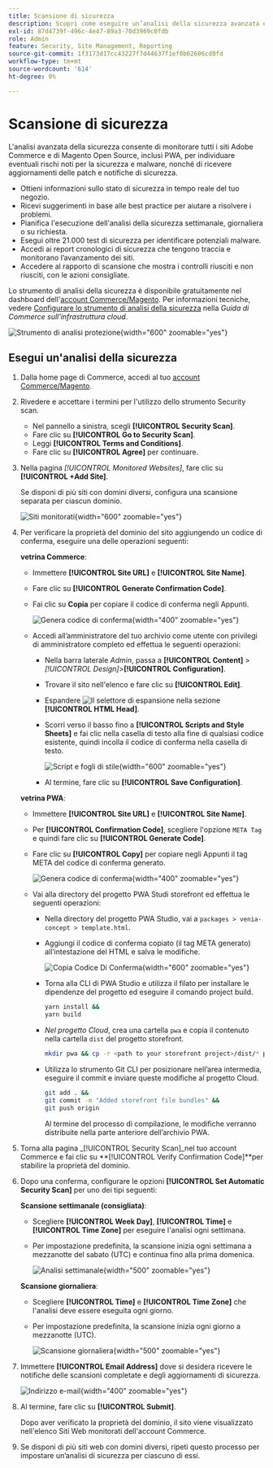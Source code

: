 ```yaml
---
title: Scansione di sicurezza
description: Scopri come eseguire un’analisi della sicurezza avanzata e monitorare ciascuno dei siti Adobe Commerce e di Magento Open Source.
exl-id: 87d4739f-496c-4e47-89a3-70d3969c0fdb
role: Admin
feature: Security, Site Management, Reporting
source-git-commit: 1f3173d17cc43227f7d44637f1ef0b62606cd0fd
workflow-type: tm+mt
source-wordcount: '614'
ht-degree: 0%

---
```


# Scansione di sicurezza

L&#39;analisi avanzata della sicurezza consente di monitorare tutti i siti Adobe Commerce e di Magento Open Source, inclusi PWA, per individuare eventuali rischi noti per la sicurezza e malware, nonché di ricevere aggiornamenti delle patch e notifiche di sicurezza.

- Ottieni informazioni sullo stato di sicurezza in tempo reale del tuo negozio.
- Ricevi suggerimenti in base alle best practice per aiutare a risolvere i problemi.
- Pianifica l&#39;esecuzione dell&#39;analisi della sicurezza settimanale, giornaliera o su richiesta.
- Esegui oltre 21.000 test di sicurezza per identificare potenziali malware.
- Accedi ai report cronologici di sicurezza che tengono traccia e monitorano l’avanzamento dei siti.
- Accedere al rapporto di scansione che mostra i controlli riusciti e non riusciti, con le azioni consigliate.

Lo strumento di analisi della sicurezza è disponibile gratuitamente nel dashboard dell&#39;[account Commerce/Magento](../getting-started/commerce-account-create.md). Per informazioni tecniche, vedere [Configurare lo strumento di analisi della sicurezza](https://experienceleague.adobe.com/docs/commerce-cloud-service/user-guide/launch/overview.html#set-up-the-security-scan-tool) nella _Guida di Commerce sull&#39;infrastruttura cloud_.

![Strumento di analisi protezione](./assets/magento-security-scan.png){width="600" zoomable="yes"}

## Esegui un&#39;analisi della sicurezza

1. Dalla home page di Commerce, accedi al tuo [account Commerce/Magento](../getting-started/commerce-account-create.md).

1. Rivedere e accettare i termini per l&#39;utilizzo dello strumento Security scan.

   - Nel pannello a sinistra, scegli **[!UICONTROL Security Scan]**.
   - Fare clic su **[!UICONTROL Go to Security Scan]**.
   - Leggi **[!UICONTROL Terms and Conditions]**.
   - Fare clic su **[!UICONTROL Agree]** per continuare.

1. Nella pagina _[!UICONTROL Monitored Websites]_, fare clic su **[!UICONTROL +Add Site]**.

   Se disponi di più siti con domini diversi, configura una scansione separata per ciascun dominio.

   ![Siti monitorati](./assets/monitored-website.png){width="600" zoomable="yes"}

1. Per verificare la proprietà del dominio del sito aggiungendo un codice di conferma, eseguire una delle operazioni seguenti:

   **vetrina Commerce**:

   - Immettere **[!UICONTROL Site URL]** e **[!UICONTROL Site Name]**.
   - Fare clic su **[!UICONTROL Generate Confirmation Code]**.
   - Fai clic su **Copia** per copiare il codice di conferma negli Appunti.

     ![Genera codice di conferma](./assets/scan-site1.png){width="400" zoomable="yes"}

   - Accedi all’amministratore del tuo archivio come utente con privilegi di amministratore completo ed effettua le seguenti operazioni:

      - Nella barra laterale _Admin_, passa a **[!UICONTROL Content]** > _[!UICONTROL Design]_>**[!UICONTROL Configuration]**.
      - Trovare il sito nell&#39;elenco e fare clic su **[!UICONTROL Edit]**.
      - Espandere ![Il selettore di espansione](../assets/icon-display-expand.png) nella sezione **[!UICONTROL HTML Head]**.
      - Scorri verso il basso fino a **[!UICONTROL Scripts and Style Sheets]** e fai clic nella casella di testo alla fine di qualsiasi codice esistente, quindi incolla il codice di conferma nella casella di testo.

        ![Script e fogli di stile](./assets/scan-paste-code.png){width="600" zoomable="yes"}

      - Al termine, fare clic su **[!UICONTROL Save Configuration]**.

   **vetrina PWA**:

   - Immettere **[!UICONTROL Site URL]** e **[!UICONTROL Site Name]**.

   - Per **[!UICONTROL Confirmation Code]**, scegliere l&#39;opzione `META Tag` e quindi fare clic su **[!UICONTROL Generate Code]**.

   - Fare clic su **[!UICONTROL Copy]** per copiare negli Appunti il tag META del codice di conferma generato.

     ![Genera codice di conferma](./assets/scan-site2.png){width="400" zoomable="yes"}

   - Vai alla directory del progetto PWA Studi storefront ed effettua le seguenti operazioni:

      - Nella directory del progetto PWA Studio, vai a `packages > venia-concept > template.html`.
      - Aggiungi il codice di conferma copiato (il tag META generato) all’intestazione del HTML e salva le modifiche.

        ![Copia Codice Di Conferma](./assets/code-pwa.png){width="600" zoomable="yes"}

      - Torna alla CLI di PWA Studio e utilizza il filato per installare le dipendenze del progetto ed eseguire il comando project build.

        ```sh
        yarn install &&
        yarn build
        ```

      - *Nel progetto Cloud*, crea una cartella `pwa` e copia il contenuto nella cartella `dist` del progetto storefront.

        ```sh
        mkdir pwa && cp -r <path to your storefront project>/dist/* pwa
        ```

      - Utilizza lo strumento Git CLI per posizionare nell’area intermedia, eseguire il commit e inviare queste modifiche al progetto Cloud.

        ```sh
        git add . &&
        git commit -m "Added storefront file bundles" &&
        git push origin
        ```

        Al termine del processo di compilazione, le modifiche verranno distribuite nella parte anteriore dell’archivio PWA.

1. Torna alla pagina _[!UICONTROL Security Scan]_nel tuo account Commerce e fai clic su **[!UICONTROL Verify Confirmation Code]**per stabilire la proprietà del dominio.

1. Dopo una conferma, configurare le opzioni **[!UICONTROL Set Automatic Security Scan]** per uno dei tipi seguenti:

   **Scansione settimanale (consigliata)**:

   - Scegliere **[!UICONTROL Week Day]**, **[!UICONTROL Time]** e **[!UICONTROL Time Zone]** per eseguire l&#39;analisi ogni settimana.
   - Per impostazione predefinita, la scansione inizia ogni settimana a mezzanotte del sabato (UTC) e continua fino alla prima domenica.

     ![Analisi settimanale](./assets/scan-weekly.png){width="500" zoomable="yes"}

   **Scansione giornaliera**:

   - Scegliere **[!UICONTROL Time]** e **[!UICONTROL Time Zone]** che l&#39;analisi deve essere eseguita ogni giorno.
   - Per impostazione predefinita, la scansione inizia ogni giorno a mezzanotte (UTC).

     ![Scansione giornaliera](./assets/scan-daily.png){width="500" zoomable="yes"}

1. Immettere **[!UICONTROL Email Address]** dove si desidera ricevere le notifiche delle scansioni completate e degli aggiornamenti di sicurezza.

   ![Indirizzo e-mail](./assets/scan-notification-email.png){width="400" zoomable="yes"}

1. Al termine, fare clic su **[!UICONTROL Submit]**.

   Dopo aver verificato la proprietà del dominio, il sito viene visualizzato nell&#39;elenco Siti Web monitorati dell&#39;account Commerce.

1. Se disponi di più siti web con domini diversi, ripeti questo processo per impostare un’analisi di sicurezza per ciascuno di essi.
